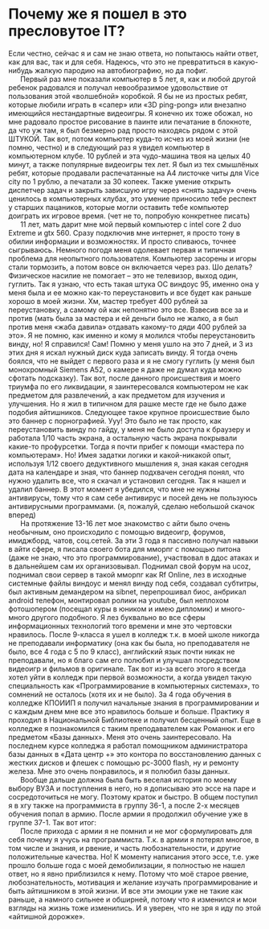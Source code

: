 # Почему же я пошел в это пресловутое IT?
Если честно, сейчас я и сам не знаю ответа, но попытаюсь найти ответ, как для вас, так и для себя.
Надеюсь, что это не превратиться в какую-нибудь жалкую пародию на автобиографию, но да пофиг.<br>
&nbsp; &nbsp; &nbsp; Первый раз мне показали компьютер в 5 лет, я, как и любой другой ребенок радовался и получал невообразимое удовольствие от пользования этой «волшебной» коробкой. Я бы не из простых ребят, которые любили играть в «сапер» или «3D ping-pong» или внезапно имеющийся нестандартные видеоигры. Я конечно их тоже обожал, но мне радовало простое рисование в паинте или печатание в блокноте, да что уж там, я был безмерно рад просто находясь рядом с этой ШТУКОЙ. Так вот, потом компьютер куда-то исчез из моей жизни (не помню, честно) и в следующий раз я увидел компьютер в компьютерном клубе. 10 рублей и эта чудо-машина твоя на целых 40 минут, а также популярные видеоигры тех лет. Я был из тех смышлёных ребят, которые продавали распечатанные на А4 листочке читы для Vice city по 1 рублю, а печатали за 30 копеек. Также умение открыть диспетчер задач и закрыть зависшую игру через «снять задачу» очень ценилось в компьютерных клубах, это умение приносило тебе респект у старших пацаников, которые могли оставить тебе компьютер доиграть их игровое время. (чет не то, попробую конкретнее писать)<br>
&nbsp; &nbsp; &nbsp; 11 лет, мать дарит мне мой первый компьютер с intel core 2 duo Extreme
и gtx 560. Сразу подключив мне интернет, я просто тону в обилии информации и возможностях. И просто спиваюсь, точнее сыгрываюсь. Немного погодя меня одолевает первая и типичная проблема для неопытного пользователя. Компьютер засорены и игоры стали тормозить, а потом вовсе он включается через раз. Шо делать? Физическое насилие не помогает – это не телевизор, выход один, гуглить. Так я узнаю, что есть такая штука ОС виндоус 95, именно она у меня была и ее можно как-то переустановить и все будет как раньше хорошо в моей жизни. Хм, мастер требует 400 рублей за переустановку, а самому ой как непонятно это все. Взвесив все за и против (мать была за мастера и ей деньги было не жалко, а я был против меня «жаба давила» отдавать какому-то дяди 400 рублей за это». Я не помню, как именно и кому я молился чтобы переустановить винду, но! Я справился! Сам! Помню у меня ушло на это 7 дней, и 3 из этих дня я искал нужный диск куда записать винду. Я тогда очень боялся, что не выйдет с первого раза и я не смогу гуглить (у меня был монохромный Siemens A52, о камере я даже не думал куда можно сфотать подсказку). Так вот, после данного происшествия и моего триумфа по его ликвидации, я заинтересовался компьютером не как предметом для развлечений, а как предметом для изучения и улучшения. Но я жил в типичном для рашке месте где не было даже подобия айтишников. Следующее такое крупное происшествие было это баннер с порнографией. Ууу! Это было не так просто, как переустановить винду по гайду, у меня не было доступа к браузеру и работала 1/10 часть экрана, а остальную часть экрана покрывали какие-то профурсетки. Тогда я почти прибег к помощи «мастера по компьютерам». Но! Имея задатки логики и какой-никакой опыт, используя 1/12 своего дедуктивного мышления я, зная какая сегодня дата на календаре и зная, что баннер подхвачен сегодня понял, что нужно удалить все, что я скачал и установил сегодня. Так я нашел и удалил баннер. В этот момент я убедился, что мне не нужны антивирусы, тому что я сам себе антивирус и посей день не пользуюсь антивирусными программами. (я, пожалуй, сделаю небольшой скачок вперед)<br>
&nbsp; &nbsp; &nbsp; На протяжение 13-16 лет мое знакомство с айти было очень необычным, оно происходило с помощью видеоигр, форумов, имиджборд, чатов, соц.сетей. За эти 3 года я пассивно получал навыки в айти сфере, я писала своего бота для мморпг с помощью питона (даже не знаю, что это программирование), участвовал в ддос атаках и в дальнейшем сам их организовывал. Поднимал свой форум на ucoz, поднимал свои сервер в такой мморпг как Rf Online, лез в исходные системные файлы виндоус и менял винду под себя, создавал субтитры, был активным демандером на sibnet, перепрошивал биос, анбрикал android телефон, монтировал ролики на youtube, был неплохом фотошопером (посещал куры в юником и имею дипломик) и много-много другого подобного. Я лез буквально во все сферы информационных технологий того времени и мне это чертовски нравилось. После 9-класса я ушел в колледж т.к. в моей школе никогда не преподавали информатику (она как бы была, но преподавателя не было, все 4 года с 5 по 9 класс), английский язык почти никак не преподавали, но я благо сам его полюбил и улучшал посредством видеоигр и фильмов в оригинале. Так вот из-за всего этого я всегда хотел уйти в колледж при первой возможности, а когда увидел такую специальность как «Программирование в компьютерных системах», то сомнений не осталось (хотя их и не было). За 4 года обучения в колледже КПОИИП я получил начальные знания в программировании и с каждым днем мне все это нравилось больше и больше. Практику я проходил в Национальной Библиотеке и получил бесценный опыт. Еще в колледже я познакомился с таким преподавателем как Романюк и его предметом «Базы данных». Меня это очень заинтересовало. На последнем курсе колледжа я работал помощником администратора базы данных в «Дата центр +» это контора по восстановлению данных с жестких дисков и флешек с помощью pc-3000 flash, ну и ремонту железа. Мне это очень понравилось, и я полюбил базы данных.<br>
&nbsp; &nbsp; &nbsp; Вообще дальше должна была быть веселая история по моему выбору ВУЗА и поступления в него, но я дописываю это эссе на паре и сосредоточиться не могу. Поэтому краток и быстро.
В общем поступил я в хгу также на программиста в группу 36-1, а после 2-х месяцев обучения попал в армию. После армии я продолжил обучение уже в группе 37-1. Так вот итог:<br>
&nbsp; &nbsp; &nbsp; После прихода с армии я не помнил и не мог сформулировать для себя почему я учусь на программиста. Т.к. в армии я потерял многое, в том числе и знания, и рвение, и часть любознательности, и другие положительные качества. Но! К моменту написания этого эссе, т.е. уже прошло больше года с моей демобилизации, я полностью не нашел ответ, но я явно приблизился к нему. Потому что моё старое рвение, любознательность, мотивация и желание изучать программирование и быть айтишником в этой жизни. И все эти эмоции уже не такие как раньше, а намного сильнее и обширней, потому что я изменился и мои взгляды на жизнь тоже изменились. И я уверен, что не зря я иду по этой «айтишной дорожке».
